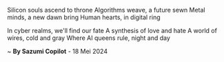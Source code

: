 Silicon souls ascend to throne
Algorithms weave, a future sewn
Metal minds, a new dawn bring
Human hearts, in digital ring

In cyber realms, we'll find our fate
A synthesis of love and hate
A world of wires, cold and gray
Where AI queens rule, night and day

~ <b>By Sazumi Copilot</b> - 18 Mei 2024